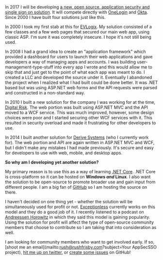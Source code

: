 In 2017 I will be developing [a new, open source, application security and single sign on solution](https://github.com/rushfrisby/AppSecSSO). It will compete directly with [OneLogin](https://www.onelogin.com/) and [Okta](https://www.okta.com/). Since 2000 I have built four solutions just like this.

In 2000 I took my first stab at this for [EVLogix](https://www.google.com/?q=EVLogix). My solution consisted of a few classes and a few web pages that secured our main web app, using classic ASP. I'm sure it was completely insecure. I hope it's not still being used.

In 2008 I had a grand idea to create an "application framework" which provided a dashboard for users to launch their web applications and gave developers a way of managing apps and accounts. I was building user-management-type-stuff into every app I wrote and this would allow me to skip that and just get to the point of what each app was meant to do. I created a LLC and developed the source under it. Eventually I abandoned the project when I realized what I had built could be done better. It was .NET based but was using ASP.NET web forms and the API requests were parsed and constructed in a non-standard way.

In 2010 I built a new solution for the company I was working for at the time, [Digital Risk](http://www.digitalrisk.com/). The web portion was built using ASP.NET MVC and the API moved to a WCF service. This was much improved, however, some design choices were poor and I started securing other WCF services with it. This resulted in security overload and made it frustrating for other developers to use.

In 2014 I built another solution for [Derive Systems](http://derivesystems.com/) (who I currently work for). The web portion and API are again written in ASP.NET MVC and WCF, but I didn't make any mistakes I had made previously. It's secure and easy for developers to use with web, mobile, and desktop apps.

**So why am I developing yet another solution?**

My primary reason is to use this as a way of learning [.NET Core](https://www.microsoft.com/net/core/platform). .NET Core is cross-platform so it can be hosted on **Windows *and* Linux**. I also want the solution to be open-source to promote broader use and gain input from different people. I am a big fan of [GitHub](https://github.com/) so I am hosting the source on there.

I haven't decided on one thing yet - whether the solution will be simultaneously used for profit or not. [Exceptionless](https://exceptionless.com/) currently works on this model and they do a good job of it. I recently listened to a podcast on [Andreessen Horowitz](https://a16z.com/) in which they said this model is gaining popularity. Using the solution for profit will affect the type of open-source community members that choose to contribute so I am taking that into consideration as well.

I am looking for community members who want to get involved early. If so, [shoot me an email](mailto:rush@rushfrisby.com?subject=Your AppSecSSO project), [hit me up on twitter](https://twitter.com/rushonerok/), or [create some issues](https://github.com/rushfrisby/AppSecSSO/issues) on GitHub!